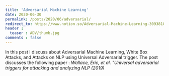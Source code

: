 ```yaml
---
title: 'Adversarial Machine Learning'
date: 2020-06-30
permalink: /posts/2020/06/adversarial/
redirect_to: https://www.notion.so/Adversarial-Machine-Learning-3093810992bf4806968ab506999ac069
header :
  teaser : ADV/thumb.jpg
comments : false
---
```

In this post I discuss about Adversarial Machine Learning, White Box Attacks, and Attacks on NLP using Universal Adversarial trigger. The post discusses the following paper : *Wallace, Eric, et al. "Universal adversarial triggers for attacking and analyzing NLP (2019)* 